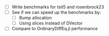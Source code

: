 - [ ] Write benchmarks for tsit5 and rosenbrock23
- [ ] See if we can speed up the benchmarks by:
  - [ ] Bump allocation
  - [ ] Using slices instead of DVector
- [ ] Compare to OrdinaryDiffEq.jl performance
